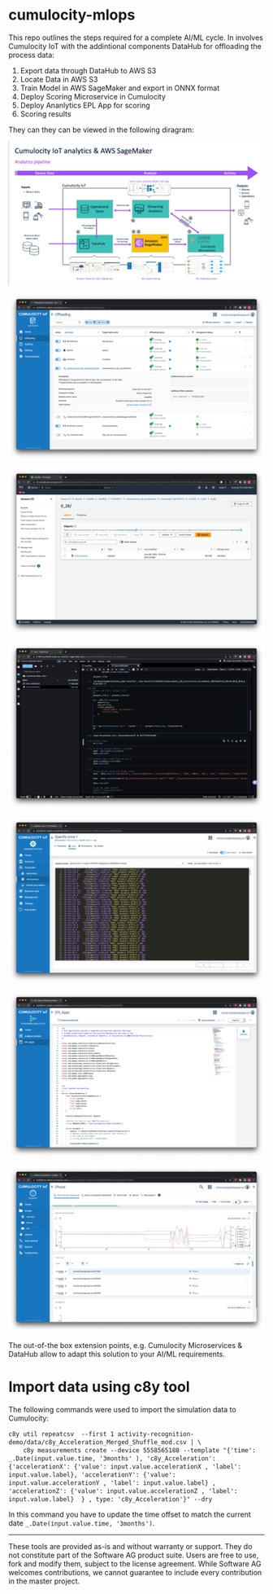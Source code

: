 # cumulocity-mlops
This repo outlines the steps required for a complete AI/ML cycle. In involves Cumulocity IoT with the addintional components DataHub for offloading the process data:
1. Export data through DataHub to AWS S3
2. Locate Data in AWS S3
3. Train Model in AWS SageMaker and export in ONNX format
4. Deploy Scoring Microservice in Cumulocity
5. Deploy Ananlytics EPL App for scoring
6. Scoring results

They can they can be viewed in the following diragram:

![AIML_Architecture](./resources/AIML_Architecture.png)


![AIML_Offloading](./resources/AIML_Offloading.png)

![AIML_Offloading_S3](./resources/AIML_Offloading_S3.png)

![AIML_Sagemaker_Training](./resources/AIML_Sagemaker_Training.png)

![AIML_Scoring_Microservice](./resources/AIML_Scoring_Microservice.png)

![AIML_Scoring_EPL](./resources/AIML_Scoring_EPL.png)

![AIML_Scoring_Results](./resources/AIML_Scoring_Results.png)

The out-of-the box extension points, e.g. Cumulocity Microservices & DataHub allow to adapt this solution to your AI/ML requirements.

# Import data using c8y tool

The following commands were used to import the simulation data to Cumulocity:

```
c8y util repeatcsv  --first 1 activity-recognition-demo/data/c8y_Acceleration_Merged_Shuffle_mod.csv | \
    c8y measurements create --device 5558565188 --template "{'time': _.Date(input.value.time, '3months' ), 'c8y_Acceleration': {'accelerationX': {'value': input.value.accelerationX , 'label': input.value.label}, 'accelerationY': {'value': input.value.accelerationY , 'label': input.value.label} , 'accelerationZ': {'value': input.value.accelerationZ , 'label': input.value.label}  } , type: 'c8y_Acceleration'}" --dry
```

In this command you have to update the time offset to match the current date `_.Date(input.value.time, '3months')`.

----
These tools are provided as-is and without warranty or support. They do not constitute part of the Software AG product suite. Users are free to use, fork and modify them, subject to the license agreement. While Software AG welcomes contributions, we cannot guarantee to include every contribution in the master project.

